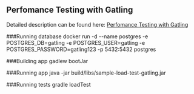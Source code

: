 ## Perfomance Testing with Gatling

Detailed description can be found here: [Perfomance Testing with Gatling](https://piotrminkowski.wordpress.com/2018/01/18/perfomance-testing-with-gatling/)

###Running database
docker run -d --name postgres -e POSTGRES_DB=gatling -e POSTGRES_USER=gatling -e POSTGRES_PASSWORD=gatling123 -p 5432:5432 postgres

###Building app
gadlew bootJar

###Running app
java -jar build/libs/sample-load-test-gatling.jar

###Running tests
gradle loadTest
